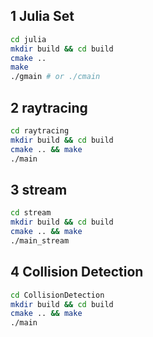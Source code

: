 ## 1 Julia Set

```bash
cd julia
mkdir build && cd build
cmake ..
make
./gmain # or ./cmain
```

## 2 raytracing

```bash
cd raytracing
mkdir build && cd build
cmake .. && make
./main
```

## 3 stream

```bash
cd stream
mkdir build && cd build
cmake .. && make
./main_stream
```

## 4 Collision Detection

```bash
cd CollisionDetection
mkdir build && cd build
cmake .. && make
./main
```